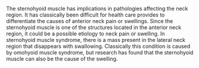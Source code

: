 The sternohyoid muscle has implications in pathologies affecting the neck region. It has classically been difficult for health care provides to differentiate the causes of anterior neck pain or swellings. Since the sternohyoid muscle is one of the structures located in the anterior neck region, it could be a possible etiology to neck pain or swelling. In sternohyoid muscle syndrome, there is a mass present in the lateral neck region that disappears with swallowing. Classically this condition is caused by omohyoid muscle syndrome, but research has found that the sternohyoid muscle can also be the cause of the swelling.